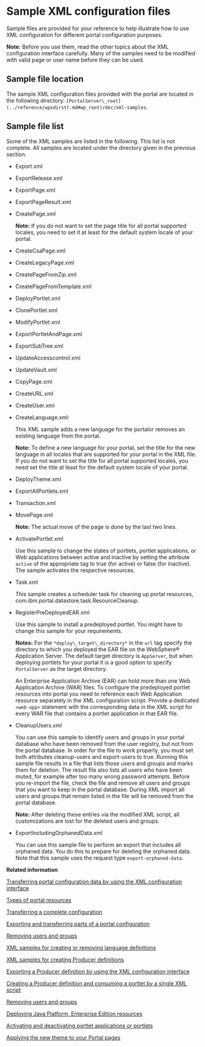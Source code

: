# Sample XML configuration files

Sample files are provided for your reference to help illustrate how to use XML configuration for different portal configuration purposes.

**Note:** Before you use them, read the other topics about the XML configuration interface carefully. Many of the samples need to be modified with valid page or user name before they can be used.

## Sample file location

The sample XML configuration files provided with the portal are located in the following directory: `[PortalServer\_root](../reference/wpsdirstr.md#wp_root)/doc/xml-samples`.

## Sample file list

Some of the XML samples are listed in the following. This list is not complete. All samples are located under the directory given in the previous section.

-   Export.xml
-   ExportRelease.xml
-   ExportPage.xml
-   ExportPageResult.xml
-   CreatePage.xml

    **Note:** If you do not want to set the page title for all portal supported locales, you need to set it at least for the default system locale of your portal.

-   CreateCsaPage.xml
-   CreateLegacyPage.xml
-   CreatePageFromZip.xml
-   CreatePageFromTemplate.xml
-   DeployPortlet.xml
-   ClonePortlet.xml
-   ModifyPortlet.xml
-   ExportPortletAndPage.xml
-   ExportSubTree.xml
-   UpdateAccesscontrol.xml
-   UpdateVault.xml
-   CopyPage.xml
-   CreateURL.xml
-   CreateUser.xml
-   CreateLanguage.xml:

    This XML sample adds a new language for the portalor removes an existing language from the portal.

    **Note:** To define a new language for your portal, set the title for the new language in all locales that are supported for your portal in the XML file. If you do not want to set the title for all portal supported locales, you need set the title at least for the default system locale of your portal.

-   DeployTheme.xml
-   ExportAllPortlets.xml
-   Transaction.xml
-   MovePage.xml

    **Note:** The actual move of the page is done by the last two lines.

-   ActivatePortlet.xml

    Use this sample to change the states of portlets, portlet applications, or Web applications between active and inactive by setting the attribute `active` of the appropriate tag to true \(for active\) or false \(for inactive\). The sample activates the respective resources.

-   Task.xml

    This sample creates a scheduler task for cleaning up portal resources, com.ibm.portal.datastore.task.ResourceCleanup.

-   RegisterPreDeployedEAR.xml

    Use this sample to install a predeployed portlet. You might have to change this sample for your requirements.

    **Notes:** For the `*deploy\_target\_directory*` in the `url` tag specify the directory to which you deployed the EAR file on the WebSphere® Application Server. The default target directory is `AppServer`, but when deploying portlets for your portal it is a good option to specify `PortalServer` as the target directory.

    An Enterprise Application Archive \(EAR\) can hold more than one Web Application Archive \(WAR\) files. To configure the predeployed portlet resources into portal you need to reference each Web Application resource separately in the XML configuration script. Provide a dedicated `<web-app>` statement with the corresponding data in the XML script for every WAR file that contains a portlet application in that EAR file.

-   CleanupUsers.xml

    You can use this sample to identify users and groups in your portal database who have been removed from the user registry, but not from the portal database. In order for the file to work properly, you must set both attributes cleanup-users and export-users to true. Running this sample file results in a file that lists those users and groups and marks them for deletion. The result file also lists all users who have been muted, for example after too many wrong password attempts. Before you re-import the file, check the file and remove all users and groups that you want to keep in the portal database. During XML import all users and groups that remain listed in the file will be removed from the portal database.

    **Note:** After deleting these entries via the modified XML script, all customizations are lost for the deleted users and groups.

-   ExportIncludingOrphanedData.xml

    You can use this sample file to perform an export that includes all orphaned data. You do this to prepare for deleting the orphaned data. Note that this sample uses the request type `export-orphaned-data`.



**Related information**  


[Transferring portal configuration data by using the XML configuration interface](../admin-system/adxmltsk_use.md)

[Types of portal resources](../admin-system/adxmlref_resrc_types.md)

[Transferring a complete configuration](../admin-system/adxmltsk_xfer_compl_cfg.md)

[Exporting and transferring parts of a portal configuration](../admin-system/adxmltsk_xfer_partl_cfg.md)

[Removing users and groups](../admin-system/adxmltsk_del_usrs_grps.md)

[XML samples for creating or removing language definitions](../admin-system/adxmlsmp_lang.md)

[XML samples for creating Producer definitions](../admin-system/wsrpr_cons_crtprd_samp1.md)

[Exporting a Producer definition by using the XML configuration interface](../admin-system/wsrpt_cons_expprd_xml.md)

[Creating a Producer definition and consuming a portlet by a single XML script](../admin-system/wsrpt_cons_singl_xml.md)

[Removing users and groups](../admin-system/adxmltsk_del_usrs_grps_2.md)

[Deploying Java Platform, Enterprise Edition resources](../admin-system/j2ee.md)

[Activating and deactivating portlet applications or portlets](../admin-system/portletapps_activate.md)

[Applying the new theme to your Portal pages](../migrate/mig_post_apply_theme.md)

